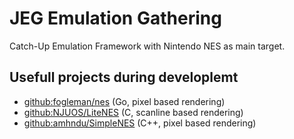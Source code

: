 # JEG Emulation Gathering

Catch-Up Emulation Framework with Nintendo NES as main target.

## Usefull projects during developlemt
* [github:fogleman/nes](https://github.com/fogleman/nes) (Go, pixel based rendering)
* [github:NJUOS/LiteNES](https://github.com/NJUOS/LiteNES) (C, scanline based rendering)
* [github:amhndu/SimpleNES](https://github.com/amhndu/SimpleNES) (C++, pixel based rendering)